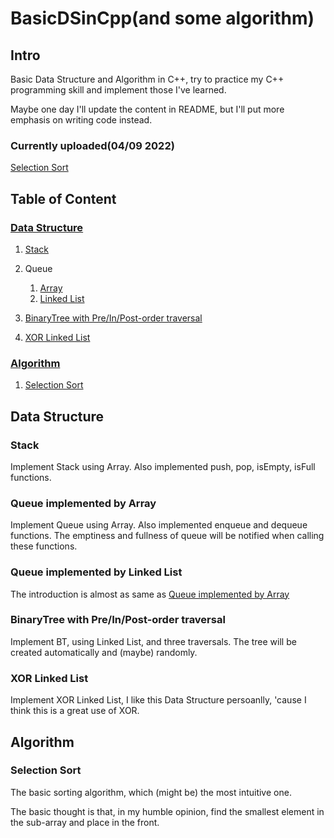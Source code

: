# BasicDSinCpp\(and some algorithm\)

## Intro

Basic Data Structure and Algorithm in C++, try to practice my C++ programming skill and implement those I've learned.

Maybe one day I'll update the content in README, but I'll put more emphasis on writing code instead.

### Currently uploaded\(04/09 2022\)

[Selection Sort](#ss)

## Table of Content

### [Data Structure](#ds)

1. [Stack](#stack)

2. Queue

   1. [Array](#queueinarray)
   2. [Linked List](#queueinll)

3. [BinaryTree with Pre/In/Post-order traversal](#bttraversals)

4. [XOR Linked List](#xorll)

### [Algorithm](#ag)

1. [Selection Sort](#ss)

<a name="ds"></a>
## Data Structure

<a name="stack"></a>
### Stack

Implement Stack using Array. Also implemented push, pop, isEmpty, isFull functions.

<a name="queueinarray"></a>
### Queue implemented by Array

Implement Queue using Array. Also implemented enqueue and dequeue functions. The emptiness and fullness of queue will be notified when calling these functions.

<a name="queueinll"></a>
### Queue implemented by Linked List

The introduction is almost as same as [Queue implemented by Array](#queueinarray)

<a name="bttraversals"></a>
### BinaryTree with Pre/In/Post-order traversal

Implement BT, using Linked List, and three traversals. The tree will be created automatically and \(maybe\) randomly.

<a name="xorll"></a>
### XOR Linked List

Implement XOR Linked List, I like this Data Structure persoanlly, 'cause I think this is a great use of XOR.

<a name="ag"></a>
## Algorithm

<a name="ss"></a>
### Selection Sort

The basic sorting algorithm, which (might be) the most intuitive one.

The basic thought is that, in my humble opinion, find the smallest element in the sub-array and place in the front.
